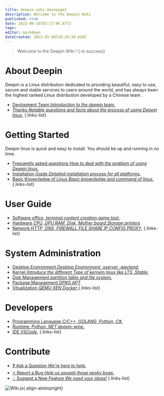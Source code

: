 ```yaml
---
title: deepin_wiki_mainpage2
description: Welcome to the Deepin Wiki
published: true
date: 2022-06-16T03:17:06.677Z
tags: 
editor: markdown
dateCreated: 2022-05-09T10:29:38.628Z
---
```


> Welcome to the Deepin Wiki !
{.is-success}

# About Deepin

Deepin is a Linux distribution dedicated to providing beautiful, easy to use, secure and stable services to users around the world, and has always been the highest ranked Linux distribution developed by a Chinese team .

- [Devlopment Team *Introduction to the deepin team.*](/about_deepin)
- [Thanks *Notable questions and facts about the process of using Deepin linux.*](/about_deepin)
{.links-list}

# Getting Started

Deepin linux is quick and easy to install. You should be up and running in no time.

- [Frequently asked questions *How to deal with the problem of using Deepin linux.*](/install)
- [Installation Guide *Detailed installation process for all platforms.*](/install)
- [Basic Knownledge of Linux *Basic knownledge and command of linux.*](/install)
{.links-list}

# User Guide

- [Software *office ,terminal,content creation,game,tool.*](/software)
- [Hardware *CPU ,GPU,RAM ,Disk ,Mother board,Storage,printers*](/hardware)
- [Network *HTTP ,DNS ,FIREWALL,FILE SHARE,IP CONFIG,PROXY.*](/network)
{.links-list}

# System Administration

- [Desktop Environment *Desktop Environment ,xserver ,wayland.*](/guide/administrator)
- [Kernel *Introduce the different Type of kerneln linux,like LTS ,Stable.*](/guide/administrator)
- [Disk Management *partition table and file system.*](/guide/administrator)
- [Package Management *DPKG APT*](//guide/administrator)
- [Vitualization *QEMU XEN Docker* ](/guide/administrator)
{.links-list}

# Developers

- [Programming Language *C/C++, GOLANG, Python, C#.*](/guide/developer)
- [Runtime: *Python .NET,deepin-wine.*](/guide/administrator)
- [IDE *VSCode.*](/guide/administrator)
{.links-list}

# Contribute
- [:question: Ask a Question *We're here to help.*](https://github.com/linuxdeepin/developer-center)
- [:fire: Report a Bug *Help us squash those pesky bugs.*](https://github.com/linuxdeepin/developer-center)
- [:bulb: Suggest a New Feature *We need your ideas!*](https://github.com/linuxdeepin/developer-center)
{.links-list}

![Wiki.js](https://static.requarks.io/logo/wikijs-butterfly.svg){.align-abstopright}